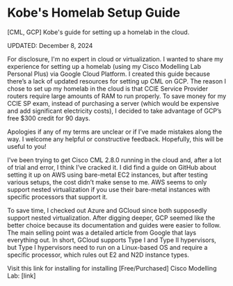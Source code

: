# Kobe's Homelab Setup Guide
[CML, GCP] Kobe's guide for setting up a homelab in the cloud.

UPDATED: December 8, 2024

For disclosure, I'm no expert in cloud or virtualization. I wanted to share my experience for setting up a homelab (using my Cisco Modelling Lab Personal Plus) via Google Cloud Platform. I created this guide because there’s a lack of updated resources for setting up CML on GCP. The reason I chose to set up my homelab in the cloud is that CCIE Service Provider routers require large amounts of RAM to run properly. To save money for my CCIE SP exam, instead of purchasing a server (which would be expensive and add significant electricity costs), I decided to take advantage of GCP’s free $300 credit for 90 days.

Apologies if any of my terms are unclear or if I’ve made mistakes along the way. I welcome any helpful or constructive feedback. Hopefully, this will be useful to you!

I’ve been trying to get Cisco CML 2.8.0 running in the cloud and, after a lot of trial and error, I think I’ve cracked it. I did find a guide on GitHub about setting it up on AWS using bare-metal EC2 instances, but after testing various setups, the cost didn’t make sense to me. AWS seems to only support nested virtualization if you use their bare-metal instances with specific processors that support it.

To save time, I checked out Azure and GCloud since both supposedly support nested virtualization. After digging deeper, GCP seemed like the better choice because its documentation and guides were easier to follow. The main selling point was a detailed article from Google that lays everything out. In short, GCloud supports Type I and Type II hypervisors, but Type I hypervisors need to run on a Linux-based OS and require a specific processor, which rules out E2 and N2D instance types.

Visit this link for installing for installing [Free/Purchased] Cisco Modelling Lab: [link]
